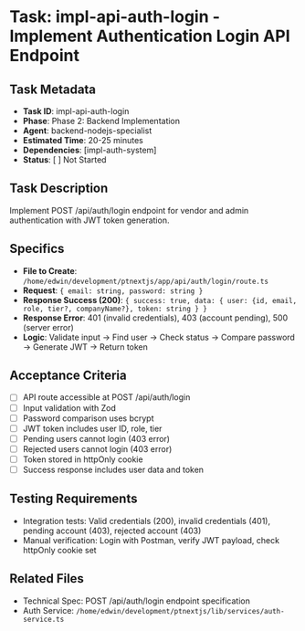 # Task: impl-api-auth-login - Implement Authentication Login API Endpoint

## Task Metadata
- **Task ID**: impl-api-auth-login
- **Phase**: Phase 2: Backend Implementation
- **Agent**: backend-nodejs-specialist
- **Estimated Time**: 20-25 minutes
- **Dependencies**: [impl-auth-system]
- **Status**: [ ] Not Started

## Task Description
Implement POST /api/auth/login endpoint for vendor and admin authentication with JWT token generation.

## Specifics
- **File to Create**: `/home/edwin/development/ptnextjs/app/api/auth/login/route.ts`
- **Request**: `{ email: string, password: string }`
- **Response Success (200)**: `{ success: true, data: { user: {id, email, role, tier?, companyName?}, token: string } }`
- **Response Error**: 401 (invalid credentials), 403 (account pending), 500 (server error)
- **Logic**: Validate input → Find user → Check status → Compare password → Generate JWT → Return token

## Acceptance Criteria
- [ ] API route accessible at POST /api/auth/login
- [ ] Input validation with Zod
- [ ] Password comparison uses bcrypt
- [ ] JWT token includes user ID, role, tier
- [ ] Pending users cannot login (403 error)
- [ ] Rejected users cannot login (403 error)
- [ ] Token stored in httpOnly cookie
- [ ] Success response includes user data and token

## Testing Requirements
- Integration tests: Valid credentials (200), invalid credentials (401), pending account (403), rejected account (403)
- Manual verification: Login with Postman, verify JWT payload, check httpOnly cookie set

## Related Files
- Technical Spec: POST /api/auth/login endpoint specification
- Auth Service: `/home/edwin/development/ptnextjs/lib/services/auth-service.ts`
